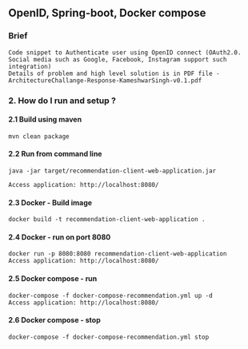## OpenID, Spring-boot, Docker compose

### Brief  
    Code snippet to Authenticate user using OpenID connect (OAuth2.0. Social media such as Google, Facebook, Instagram support such integration)
    Details of problem and high level solution is in PDF file - ArchitectureChallange-Response-KameshwarSingh-v0.1.pdf

### 2. How do I run and setup ?
#### 2.1  Build using maven
    mvn clean package 
    
#### 2.2 Run from command line 
    java -jar target/recommendation-client-web-application.jar
    
    Access application: http://localhost:8080/
    

#### 2.3 Docker - Build image 
    docker build -t recommendation-client-web-application .
    

#### 2.4 Docker - run on port 8080 
    docker run -p 8080:8080 recommendation-client-web-application
    Access application: http://localhost:8080/
    
#### 2.5 Docker compose - run
    docker-compose -f docker-compose-recommendation.yml up -d
    Access application: http://localhost:8080/
    
#### 2.6 Docker compose - stop
    docker-compose -f docker-compose-recommendation.yml stop
     
